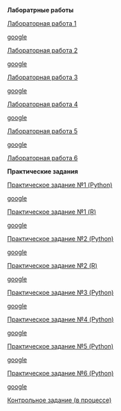**Лаборатрные работы**

[Лабораторная работа 1](https://github.com/AndreyPovaliy/ITMO_DS/blob/main/05_python_for_data_analysis/labs/lab_1_numpy.ipynb)

[google](https://drive.google.com/file/d/1eEpQm-wKdVGXqIxkYcxMBsUZ3gUZQY8m/view?usp=share_link)

[Лабораторная работа 2](https://github.com/AndreyPovaliy/ITMO_DS/blob/main/05_python_for_data_analysis/labs/lab_2_data_tiding_ipynb__.ipynb)

[google](https://drive.google.com/file/d/1dgYTNVAq6RbY-_jON8dUkFTY64ccByR-/view?usp=share_link)

[Лабораторная работа 3](https://github.com/AndreyPovaliy/ITMO_DS/blob/main/05_python_for_data_analysis/labs/lab_3_group_by.ipynb)

[google](https://drive.google.com/file/d/1raF8PV7pKzHND3nire4rQfWrXAPzn4zK/view?usp=share_link)

[Лабораторная работа 4](https://github.com/AndreyPovaliy/ITMO_DS/blob/main/05_python_for_data_analysis/labs/lab_4_linear_graph.ipynb)

[google](https://drive.google.com/file/d/1_V5NlnoUy1oHKumtL_0e6XbawfMuox6R/view?usp=share_link)

[Лабораторная работа 5](https://github.com/AndreyPovaliy/ITMO_DS/blob/main/05_python_for_data_analysis/labs/lab_5_regression.ipynb)

[google](https://drive.google.com/file/d/1hFzjPlsDW_G5wVYjtxusEcGyN9J4LsCz/view?usp=share_link)

[Лабораторная работа 6](https://github.com/AndreyPovaliy/ITMO_DS/blob/main/05_python_for_data_analysis/labs/Lab_7__classification.ipynb)

**Практические задания**

[Практическое задание №1 (Python)](https://github.com/AndreyPovaliy/ITMO_DS/blob/main/05_python_for_data_analysis/tasks/task_1_numpy.ipynb)

[google](https://drive.google.com/file/d/1RpLNKOV_8_0e2h-Y9ydfAqfcU41GVhh-/view?usp=sharing)

[Практическое задание №1 (R)](https://github.com/AndreyPovaliy/ITMO_DS/blob/main/05_python_for_data_analysis/tasks/task_1_R.ipynb)

[google](https://drive.google.com/file/d/1GpmVNpreusXhkzFpXqDqiq1TsTmPoU6f/view?usp=share_link)

[Практическое задание №2 (Python)](https://github.com/AndreyPovaliy/ITMO_DS/blob/main/05_python_for_data_analysis/tasks/task_2_pandas_query.ipynb)

[google](https://drive.google.com/file/d/1uawcuNVHvED66L5Guzf5uSYyIME2Drbl/view?usp=share_link)

[Практическое задание №2 (R)](https://github.com/AndreyPovaliy/ITMO_DS/blob/main/05_python_for_data_analysis/tasks/task_2_query_R.ipynb)

[google](https://drive.google.com/file/d/17AganXc9afuzYJrwFmvw9GuxbPmIoW9n/view?usp=share_link)

[Практическое задание №3 (Python)](https://github.com/AndreyPovaliy/ITMO_DS/blob/main/05_python_for_data_analysis/tasks/task_3_pandas_melt.ipynb)

[google](https://drive.google.com/file/d/1X35Cs-qOTcjg5C6iN8KcuJG7GnNyeacS/view?usp=share_link)

[Практическое задание №4 (Python)](https://github.com/AndreyPovaliy/ITMO_DS/blob/main/05_python_for_data_analysis/tasks/task_4_join_datasets.ipynb)

[google](https://drive.google.com/file/d/1yDWLQTk_l-L88buClELS_IWKJt7osSxW/view?usp=share_link)

[Практическое задание №5 (Python)](https://github.com/AndreyPovaliy/ITMO_DS/blob/main/05_python_for_data_analysis/tasks/task_5_pivot_table.ipynb)

[google](https://drive.google.com/file/d/1J2QlTXusTdy0Lb07dQ9bRXuoA9OUfLwd/view?usp=share_link)

[Практическое задание №6 (Python)](https://github.com/AndreyPovaliy/ITMO_DS/blob/main/05_python_for_data_analysis/tasks/task_6_clustering.ipynb)

[google](https://drive.google.com/file/d/1J2QlTXusTdy0Lb07dQ9bRXuoA9OUfLwd/view?usp=share_link)

[Контрольное задание (в процессе)]()
